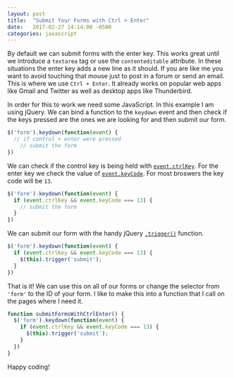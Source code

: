 ```yaml
---
layout: post
title:  "Submit Your Forms with Ctrl + Enter"
date:   2017-02-27 14:14:00 -0500
categories: javascript
---
```


By default we can submit forms with the enter key. This works great until we introduce a `textarea` tag or use the `contenteditable` attribute. In these situations the enter key adds a new line as it should. If you are like me you want to avoid touching that mouse just to post in a forum or send an email. This is where we use `Ctrl + Enter`. It already works on popular web apps like Gmail and Twitter as well as desktop apps like Thunderbird.

In order for this to work we need some JavaScript. In this example I am using jQuery. We can bind a function to the `keydown` event and then check if the keys pressed are the ones we are looking for and then submit our form.

```js
$('form').keydown(function(event) {
  // if control + enter were pressed
    // submit the form
})
```

We can check if the control key is being held with [`event.ctrlKey`][ctrlKey]. For the enter key we check the value of [`event.keyCode`][keyCode]. For most broswers the key code will be `13`.

```js
$('form').keydown(function(event) {
  if (event.ctrlKey && event.keyCode === 13) {
    // submit the form
  }
})
```

We can submit our form with the handy jQuery [`.trigger()`][jquery-trigger] function.

```js
$('form').keydown(function(event) {
  if (event.ctrlKey && event.keyCode === 13) {
    $(this).trigger('submit');
  }
})
```

That is it! We can use this on all of our forms or change the selector from `'form'` to the ID of your form. I like to make this into a function that I call on the pages where I need it.

```js
function submitFormsWithCtrlEnter() {
  $('form').keydown(function(event) {
    if (event.ctrlKey && event.keyCode === 13) {
      $(this).trigger('submit');
    }
  })
}
```

Happy coding!

[ctrlKey]: https://www.w3schools.com/jsref/event_ctrlkey.asp
[keyCode]: https://developer.mozilla.org/en-US/docs/Web/API/KeyboardEvent/keyCode
[jquery-trigger]: https://api.jquery.com/trigger/
